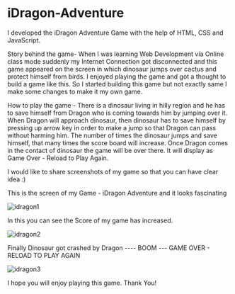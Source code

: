 # iDragon-Adventure

I developed the iDragon Adventure Game with the help of HTML, CSS and JavaScript. 

Story behind the game- When I was learning Web Development via Online class mode suddenly my Internet Connection got disconnected and this game appeared on the screen in which dinosaur jumps over cactus and protect himself from birds. I enjoyed playing the game and got a thought to build a game like this. So I started building this game but not exactly same I make some changes to make it my own game. 

How to play the game - There is a dinosaur living in hilly region and he has to save himself from Dragon who is coming towards him by jumping over it. When Dragon will approach dinosaur, then dinosaur has to save himself by pressing up arrow key in order to make a jump so that Dragon can pass without harming him. The number of times the dinosaur jumps and save himself, that many times the score board will increase. Once Dragon comes in the contact of dinosaur the game will be over there. It will display as Game Over - Reload to Play Again. 

I would like to share screenshots of my game so that you can have clear idea :) 

This is the screen of my Game - iDragon Adventure and it looks fascinating 

![idragon1](https://user-images.githubusercontent.com/87376487/127759883-60a8941b-c04e-467f-b1e1-df3c52d1962c.png)

In this you can see the Score of my game has increased. 

![idragon2](https://user-images.githubusercontent.com/87376487/127759887-49fb8572-5b1a-4fd0-9aae-15b8dfe1083e.png)

Finally Dinosaur got crashed by Dragon ---- BOOM --- GAME OVER - RELOAD TO PLAY AGAIN

![idragon3](https://user-images.githubusercontent.com/87376487/127759967-5780c166-af95-4967-9d65-edf92f7e29fe.png)

I hope you will enjoy playing this game. Thank You!





